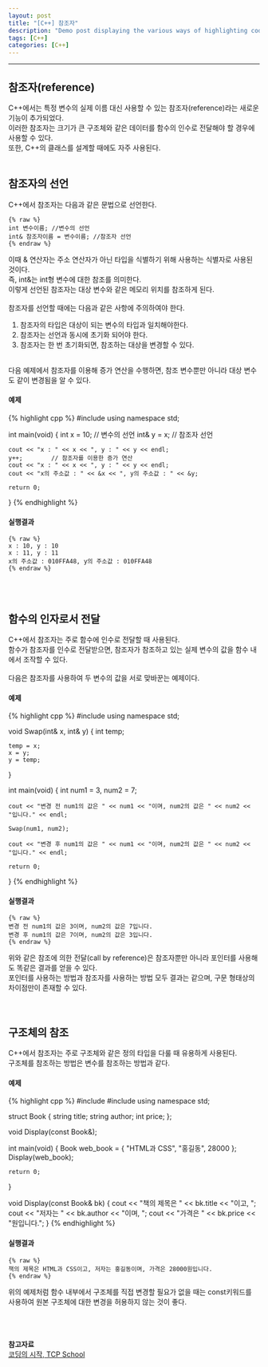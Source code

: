 ```yaml
---
layout: post
title: "[C++] 참조자"
description: "Demo post displaying the various ways of highlighting code in Markdown."
tags: [C++]
categories: [C++]
---
```


------------------------------------------------------------------------------------------------------------

## 참조자(reference)
C++에서는 특정 변수의 실제 이름 대신 사용할 수 있는 참조자(reference)라는 새로운 기능이 추가되었다.  
이러한 참조자는 크기가 큰 구조체와 같은 데이터를 함수의 인수로 전달해야 할 경우에 사용할 수 있다.  
또한, C++의 클래스를 설계할 때에도 자주 사용된다.
<br/>
<br/>

## 참조자의 선언
C++에서 참조자는 다음과 같은 문법으로 선언한다.
    
    {% raw %}
    int 변수이름; //변수의 선언
    int& 참조자이름 = 변수이름; //참조자 선언
    {% endraw %}
    
이때 & 연산자는 주소 연산자가 아닌 타입을 식별하기 위해 사용하는 식별자로 사용된 것이다.  
즉, int&는 int형 변수에 대한 참조를 의미한다.  
이렇게 선언된 참조자는 대상 변수와 같은 메모리 위치를 참조하게 된다.  
<br/>
참조자를 선언할 때에는 다음과 같은 사항에 주의하여야 한다.
1. 참조자의 타입은 대상이 되는 변수의 타입과 일치해야한다. 
2. 참조자는 선언과 동시에 초기화 되어야 한다.
3. 참조자는 한 번 초기화되면, 참조하는 대상을 변경할 수 있다.
<br/>
다음 예제에서 참조자를 이용해 증가 연산을 수행하면, 참조 변수뿐만 아니라 대상 변수도 같이 변경됨을 알 수 있다.

#### 예제
{% highlight cpp %}
#include <iostream>
using namespace std;

int main(void)
{
	int x = 10; // 변수의 선언
	int& y = x; // 참조자 선언

	cout << "x : " << x << ", y : " << y << endl;
	y++;        // 참조자를 이용한 증가 연산
	cout << "x : " << x << ", y : " << y << endl;
	cout << "x의 주소값 : " << &x << ", y의 주소값 : " << &y;

	return 0;
}
{% endhighlight %}

#### 실행결과
    {% raw %}
    x : 10, y : 10
    x : 11, y : 11
    x의 주소값 : 010FFA48, y의 주소값 : 010FFA48
    {% endraw %}

<br/>
<br/>

## 함수의 인자로서 전달
C++에서 참조자는 주로 함수에 인수로 전달할 때 사용된다.  
함수가 참조자를 인수로 전달받으면, 참조자가 참조하고 있는 실제 변수의 값을 함수 내에서 조작할 수 있다.  
<br/>
다음은 참조자를 사용하여 두 변수의 값을 서로 맞바꾼는 예제이다.

#### 예제
{% highlight cpp %}
#include <iostream>
using namespace std;

void Swap(int& x, int& y)
{
	int temp;

	temp = x;
	x = y;
	y = temp;
}

int main(void)
{
	int num1 = 3, num2 = 7;
	
	cout << "변경 전 num1의 값은 " << num1 << "이며, num2의 값은 " << num2 << "입니다." << endl;
	
	Swap(num1, num2);

	cout << "변경 후 num1의 값은 " << num1 << "이며, num2의 값은 " << num2 << "입니다." << endl;

	return 0;
}
{% endhighlight %}

#### 실행결과
    {% raw %}
    변경 전 num1의 값은 3이며, num2의 값은 7입니다.
    변경 후 num1의 값은 7이며, num2의 값은 3입니다.
    {% endraw %}

위와 같은 참조에 의한 전달(call by reference)은 참조자뿐만 아니라 포인터를 사용해도 똑같은 결과를 얻을 수 있다.  
포인터를 사용하는 방법과 참조자를 사용하는 방법 모두 결과는 같으며, 구문 형태상의 차이점만이 존재할 수 있다.  
<br/>
<br/>

## 구조체의 참조
C++에서 참조자는 주로 구조체와 같은 정의 타입을 다룰 때 유용하게 사용된다.  
구조체를 참조하는 방법은 변수를 참조하는 방법과 같다.  

#### 예제
{% highlight cpp %}
#include <iostream>
#include <string>
using namespace std;

struct Book
{
	string title;
	string author;
	int price;
};

void Display(const Book&);

int main(void)
{
	Book web_book = { "HTML과 CSS", "홍길동", 28000 };
	Display(web_book);

	return 0;
}

void Display(const Book& bk)
{
	cout << "책의 제목은 " << bk.title << "이고, ";
	cout << "저자는 " << bk.author << "이며, ";
	cout << "가격은 " << bk.price << "원입니다.";
}
{% endhighlight %}

#### 실행결과
    {% raw %}
    책의 제목은 HTML과 CSS이고, 저자는 홍길동이며, 가격은 28000원입니다.
    {% endraw %}

위의 예제처럼 함수 내부에서 구조체를 직접 변경할 필요가 없을 때는 const키워드를 사용하여 원본 구조체에 대한 변경을 허용하지 않는 것이 좋다.  
<br/>
<br/>
<br/>

**참고자료**<br/>
[코딩의 시작, TCP School](http://tcpschool.com/cpp/)

